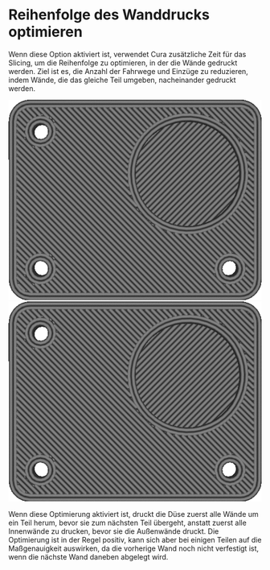 Reihenfolge des Wanddrucks optimieren
====
Wenn diese Option aktiviert ist, verwendet Cura zusätzliche Zeit für das Slicing, um die Reihenfolge zu optimieren, in der die Wände gedruckt werden. Ziel ist es, die Anzahl der Fahrwege und Einzüge zu reduzieren, indem Wände, die das gleiche Teil umgeben, nacheinander gedruckt werden.
<!--screenshot {
"image_path": "optimize_wall_printing_order_disabled.gif",
"models": [
    {
        "script": "plate_with_indent.scad",
        "transformation": ["scale(0.5)"]
    }
],
"camera_position": [0, 0, 120],
"settings": {
    "skin_outline_count": 0,
    "optimize_wall_printing_order": false
},
"layer": 37,
"line": [0, 7, 14, 21, 28, 34, 38, 42, 46, 64, 78, 91, 105, 120, 124, 128, 132, 140, 144, 148, 152, 162, 170, 178, 186, 194, 198, 202, 206, 224, 237, 251, 265, 281, 285, 289, 293, 302, 306, 310, 314],
"delay": 125,
"colours": 32
}-->
<!--screenshot {
"image_path": "optimize_wall_printing_order_enabled.gif",
"models": [
    {
        "script": "plate_with_indent.scad",
        "transformation": ["scale(0.5)"]
    }
],
"camera_position": [0, 0, 120],
"settings": {
    "skin_outline_count": 0,
    "optimize_wall_printing_order": true
},
"layer": 37,
"line": [0, 4, 8, 12, 16, 21, 25, 29, 33, 42, 46, 50, 54, 59, 63, 67, 71, 97, 110, 123, 138, 153, 166, 179, 194, 204, 208, 212, 216, 221, 225, 229, 233, 245, 252, 259, 265, 273, 281, 289, 297],
"delay": 125,
"colours": 32
}-->
![Optimierung deaktiviert](../../../articles/images/optimize_wall_printing_order_disabled.gif)
![Optimierung aktiviert](../../../articles/images/optimize_wall_printing_order_enabled.gif)

Wenn diese Optimierung aktiviert ist, druckt die Düse zuerst alle Wände um ein Teil herum, bevor sie zum nächsten Teil übergeht, anstatt zuerst alle Innenwände zu drucken, bevor sie die Außenwände druckt. Die Optimierung ist in der Regel positiv, kann sich aber bei einigen Teilen auf die Maßgenauigkeit auswirken, da die vorherige Wand noch nicht verfestigt ist, wenn die nächste Wand daneben abgelegt wird.